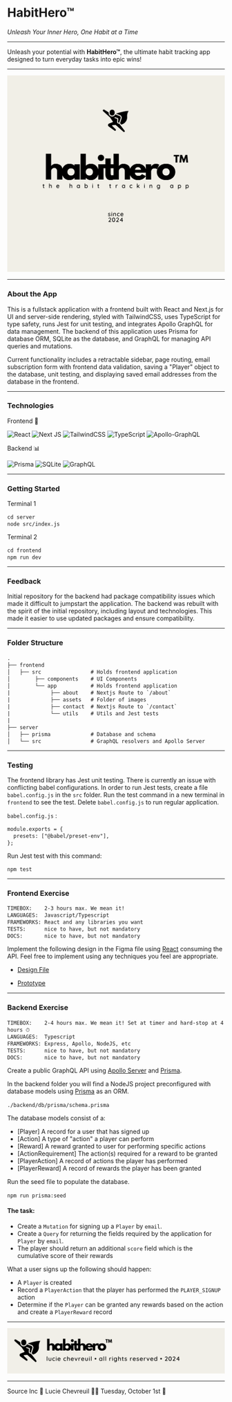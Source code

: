 # HabitHero™

_Unleash Your Inner Hero, One Habit at a Time_

<hr>

Unleash your potential with **HabitHero™**, the ultimate habit tracking app designed to turn everyday tasks into epic wins! 
<hr>

<img src="assets/coverimage.png">

<hr>

### About the App

This is a fullstack application with a frontend built with React and Next.js for UI and server-side rendering, styled with TailwindCSS, uses TypeScript for type safety, runs Jest for unit testing, and integrates Apollo GraphQL for data management. The backend of this application uses Prisma for database ORM, SQLite as the database, and GraphQL for managing API queries and mutations.

Current functionality includes a retractable sidebar, page routing, email subscription form with frontend data validation, saving a "Player" object to the database, unit testing, and displaying saved email addresses from the database in the frontend.

<hr>

### Technologies

Frontend 🎨

![React](https://img.shields.io/badge/react-%2320232a.svg?style=for-the-badge&logo=react&logoColor=%2361DAFB)
![Next JS](https://img.shields.io/badge/Next-black?style=for-the-badge&logo=next.js&logoColor=white)
![TailwindCSS](https://img.shields.io/badge/tailwindcss-%2338B2AC.svg?style=for-the-badge&logo=tailwind-css&logoColor=white)
![TypeScript](https://img.shields.io/badge/typescript-%23007ACC.svg?style=for-the-badge&logo=typescript&logoColor=white)
![Apollo-GraphQL](https://img.shields.io/badge/-ApolloGraphQL-311C87?style=for-the-badge&logo=apollo-graphql)

Backend 📊

![Prisma](https://img.shields.io/badge/Prisma-3982CE?style=for-the-badge&logo=Prisma&logoColor=white)
![SQLite](https://img.shields.io/badge/sqlite-%2307405e.svg?style=for-the-badge&logo=sqlite&logoColor=white)
![GraphQL](https://img.shields.io/badge/-GraphQL-E10098?style=for-the-badge&logo=graphql&logoColor=white)

<hr>

### Getting Started

Terminal 1

```
cd server
node src/index.js
```

Terminal 2

```
cd frontend
npm run dev
```

<hr>

### Feedback

Initial repository for the backend had package compatibility issues which made it difficult to jumpstart the application. The backend was rebuilt with the spirit of the initial repository, including layout and technologies. This made it easier to use updated packages and ensure compatibility.

<hr>

### Folder Structure
```
.
├── frontend
│   ├── src                # Holds frontend application
│        ├── components    # UI Components
│        └── app           # Holds frontend application
|             ├── about    # Nextjs Route to `/about`
|             ├── assets   # Folder of images
|             ├── contact  # Nextjs Route to `/contact`
|             └── utils    # Utils and Jest tests
|
├── server
│   ├── prisma             # Database and schema
│   └── src                # GraphQL resolvers and Apollo Server
```
<hr>

### Testing

The frontend library has Jest unit testing. There is currently an issue with conflicting babel configurations. In order to run Jest tests, create a file `babel.config.js` in the `src` folder. Run the test command in a new terminal in `frontend` to see the test. Delete `babel.config.js` to run regular application.

 `babel.config.js` :
```
module.exports = {
  presets: ["@babel/preset-env"],
};
```

Run Jest test with this command:
```
npm test
```

<hr>


### Frontend Exercise

```
TIMEBOX:    2-3 hours max. We mean it!
LANGUAGES:  Javascript/Typescript
FRAMEWORKS: React and any libraries you want
TESTS:      nice to have, but not mandatory
DOCS:       nice to have, but not mandatory
```

Implement the following design in the Figma file using [React](https://reactjs.org/) consuming the API. Feel free to implement using any techniques you feel are appropriate.

- [Design File](https://www.figma.com/file/wuTVYU1iqFg8Mjkgr170jz/Takehome?node-id=0%3A1)

- [Prototype](https://www.figma.com/proto/wuTVYU1iqFg8Mjkgr170jz/Takehome?page-id=0%3A1&node-id=1%3A1192&viewport=241%2C48%2C0.55&scaling=min-zoom&starting-point-node-id=1%3A1192)

<hr>

### Backend Exercise

```
TIMEBOX:    2-4 hours max. We mean it! Set at timer and hard-stop at 4 hours ⏱
LANGUAGES:  Typescript
FRAMEWORKS: Express, Apollo, NodeJS, etc
TESTS:      nice to have, but not mandatory
DOCS:       nice to have, but not mandatory
```

Create a public GraphQL API using [Apollo Server](https://www.apollographql.com/docs/apollo-server/) and [Prisma](https://www.prisma.io/).

In the backend folder you will find a NodeJS project preconfigured with database models using [Prisma](https://www.prisma.io/) as an ORM.

`./backend/db/prisma/schema.prisma`

The database models consist of a:

- [Player] A record for a user that has signed up
- [Action] A type of "action" a player can perform
- [Reward] A reward granted to user for performing specific actions
- [ActionRequirement] The action(s) required for a reward to be granted
- [PlayerAction] A record of actions the player has performed
- [PlayerReward] A record of rewards the player has been granted

Run the seed file to populate the database.

`npm run prisma:seed`

#### The task:

- Create a `Mutation` for signing up a `Player` by `email`.
- Create a `Query` for returning the fields required by the application for `Player` by `email`.
- The player should return an additional `score` field which is the cumulative score of their rewards

What a user signs up the following should happen:

- A `Player` is created
- Record a `PlayerAction` that the player has performed the `PLAYER_SIGNUP` action
- Determine if the `Player` can be granted any rewards based on the action and create a `PlayerReward` record

<hr>

<img src="assets/footer.png">

<hr>

Source Inc 🚀 Lucie Chevreuil 👩‍💻 Tuesday, October 1st 🎃
